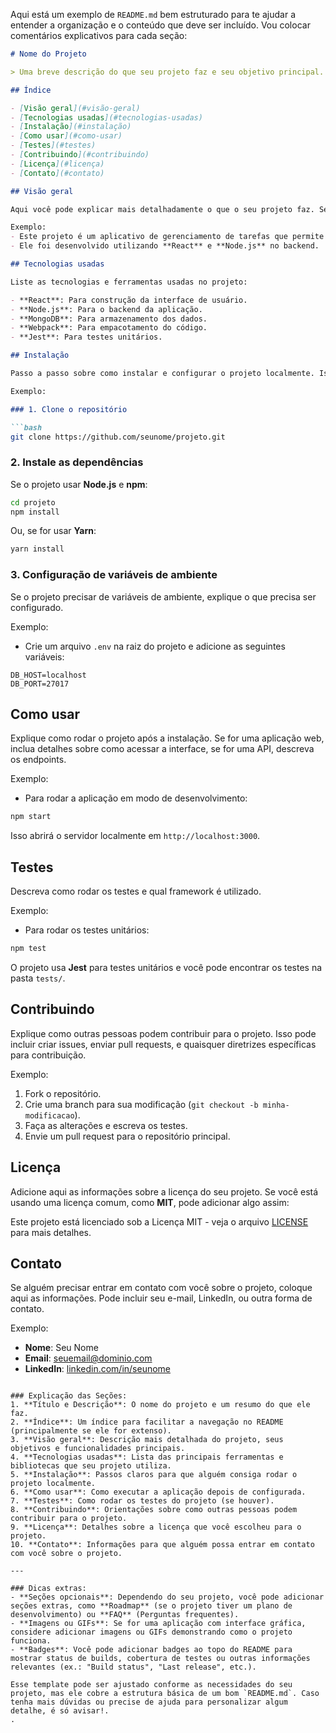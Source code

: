 Aqui está um exemplo de `README.md` bem estruturado para te ajudar a entender a organização e o conteúdo que deve ser incluído. Vou colocar comentários explicativos para cada seção:

````markdown
# Nome do Projeto

> Uma breve descrição do que seu projeto faz e seu objetivo principal.

## Índice

- [Visão geral](#visão-geral)
- [Tecnologias usadas](#tecnologias-usadas)
- [Instalação](#instalação)
- [Como usar](#como-usar)
- [Testes](#testes)
- [Contribuindo](#contribuindo)
- [Licença](#licença)
- [Contato](#contato)

## Visão geral

Aqui você pode explicar mais detalhadamente o que o seu projeto faz. Se o projeto for um site, uma API, ou uma biblioteca, descreva suas funcionalidades principais e o problema que ele resolve.

Exemplo:
- Este projeto é um aplicativo de gerenciamento de tarefas que permite aos usuários adicionar, editar e excluir tarefas.
- Ele foi desenvolvido utilizando **React** e **Node.js** no backend.

## Tecnologias usadas

Liste as tecnologias e ferramentas usadas no projeto:

- **React**: Para construção da interface de usuário.
- **Node.js**: Para o backend da aplicação.
- **MongoDB**: Para armazenamento dos dados.
- **Webpack**: Para empacotamento do código.
- **Jest**: Para testes unitários.

## Instalação

Passo a passo sobre como instalar e configurar o projeto localmente. Isso deve ser claro e direto para que qualquer pessoa consiga rodar o projeto na sua máquina sem dificuldades.

Exemplo:

### 1. Clone o repositório

```bash
git clone https://github.com/seunome/projeto.git
````

### 2. Instale as dependências

Se o projeto usar **Node.js** e **npm**:

```bash
cd projeto
npm install
```

Ou, se for usar **Yarn**:

```bash
yarn install
```

### 3. Configuração de variáveis de ambiente

Se o projeto precisar de variáveis de ambiente, explique o que precisa ser configurado.

Exemplo:

- Crie um arquivo `.env` na raiz do projeto e adicione as seguintes variáveis:

```plaintext
DB_HOST=localhost
DB_PORT=27017
```

## Como usar

Explique como rodar o projeto após a instalação. Se for uma aplicação web, inclua detalhes sobre como acessar a interface, se for uma API, descreva os endpoints.

Exemplo:

- Para rodar a aplicação em modo de desenvolvimento:

```bash
npm start
```

Isso abrirá o servidor localmente em `http://localhost:3000`.

## Testes

Descreva como rodar os testes e qual framework é utilizado.

Exemplo:

- Para rodar os testes unitários:

```bash
npm test
```

O projeto usa **Jest** para testes unitários e você pode encontrar os testes na pasta `tests/`.

## Contribuindo

Explique como outras pessoas podem contribuir para o projeto. Isso pode incluir criar issues, enviar pull requests, e quaisquer diretrizes específicas para contribuição.

Exemplo:

1. Fork o repositório.
2. Crie uma branch para sua modificação (`git checkout -b minha-modificacao`).
3. Faça as alterações e escreva os testes.
4. Envie um pull request para o repositório principal.

## Licença

Adicione aqui as informações sobre a licença do seu projeto. Se você está usando uma licença comum, como **MIT**, pode adicionar algo assim:

Este projeto está licenciado sob a Licença MIT - veja o arquivo [LICENSE](https://chatgpt.com/LICENSE) para mais detalhes.

## Contato

Se alguém precisar entrar em contato com você sobre o projeto, coloque aqui as informações. Pode incluir seu e-mail, LinkedIn, ou outra forma de contato.

Exemplo:

- **Nome**: Seu Nome
- **Email**: [seuemail@dominio.com](mailto:seuemail@dominio.com)
- **LinkedIn**: [linkedin.com/in/seunome](https://www.linkedin.com/in/seunome)

```

### Explicação das Seções:
1. **Título e Descrição**: O nome do projeto e um resumo do que ele faz.
2. **Índice**: Um índice para facilitar a navegação no README (principalmente se ele for extenso).
3. **Visão geral**: Descrição mais detalhada do projeto, seus objetivos e funcionalidades principais.
4. **Tecnologias usadas**: Lista das principais ferramentas e bibliotecas que seu projeto utiliza.
5. **Instalação**: Passos claros para que alguém consiga rodar o projeto localmente.
6. **Como usar**: Como executar a aplicação depois de configurada.
7. **Testes**: Como rodar os testes do projeto (se houver).
8. **Contribuindo**: Orientações sobre como outras pessoas podem contribuir para o projeto.
9. **Licença**: Detalhes sobre a licença que você escolheu para o projeto.
10. **Contato**: Informações para que alguém possa entrar em contato com você sobre o projeto.

---

### Dicas extras:
- **Seções opcionais**: Dependendo do seu projeto, você pode adicionar seções extras, como **Roadmap** (se o projeto tiver um plano de desenvolvimento) ou **FAQ** (Perguntas frequentes).
- **Imagens ou GIFs**: Se for uma aplicação com interface gráfica, considere adicionar imagens ou GIFs demonstrando como o projeto funciona.
- **Badges**: Você pode adicionar badges ao topo do README para mostrar status de builds, cobertura de testes ou outras informações relevantes (ex.: "Build status", "Last release", etc.).

Esse template pode ser ajustado conforme as necessidades do seu projeto, mas ele cobre a estrutura básica de um bom `README.md`. Caso tenha mais dúvidas ou precise de ajuda para personalizar algum detalhe, é só avisar!.
.